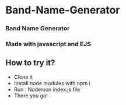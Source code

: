# Band-Name-Generator

<h3>Band Name Generator</h3>
<h3>Made with javascript and EJS</h3>

<h2>How to try it?</h2>
<ul>
  <li>Clone it</li>
  <li>Install node modules with npm i</li>
  <li>Run : Nodemon index.js file</li>
  <li>There you go!</li>
</ul>
